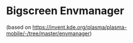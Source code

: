 <!--
- SPDX-FileCopyrightText: None
- SPDX-License-Identifier: CC0-1.0
-->

# Bigscreen Envmanager
(based on https://invent.kde.org/plasma/plasma-mobile/-/tree/master/envmanager)